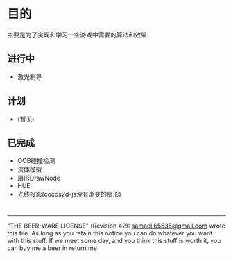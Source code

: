 # 目的

主要是为了实现和学习一些游戏中需要的算法和效果

## 进行中
* 激光制导

## 计划
* (暂无)

## 已完成
* OOB碰撞检测
* 流体模拟
* 扇形DrawNode
* HUE
* 光线投影(cocos2d-js没有渐变的扇形)


#
 ----------------------------------------------------------------------------
  "THE BEER-WARE LICENSE" (Revision 42):
  <samael.65535@gmail.com> wrote this file. As long as you retain this notice you
  can do whatever you want with this stuff. If we meet some day, and you think this stuff is worth it, you can buy me a beer in return me
